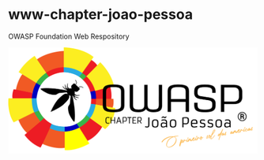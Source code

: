 # www-chapter-joao-pessoa
OWASP Foundation Web Respository

<center>
<img src="assets/images/600px-Logo_owasp_jp.png">
</center>
